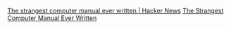 
[The strangest computer manual ever written | Hacker News](https://news.ycombinator.com/item?id=34224174)
[The Strangest Computer Manual Ever Written](https://ironicsans.substack.com/p/the-strangest-computer-manual-ever)
